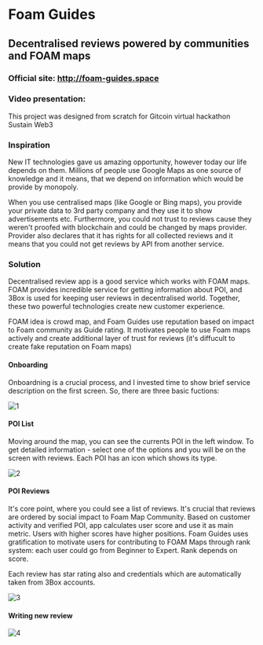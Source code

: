 # Foam Guides
## Decentralised reviews powered by communities and FOAM maps 

### Official site: http://foam-guides.space

### Video presentation: 

This project was designed from scratch for Gitcoin virtual hackathon Sustain Web3 

### Inspiration
New IT technologies gave us amazing opportunity, however today our life depends on them. Millions of people use Google Maps as one source of knowledge and 
it means, that we depend on information which would be provide by monopoly. 

When you use centralised maps (like Google or Bing maps), you provide your private data to 3rd party company and they use it to show advertisements etc. Furthermore, you could not trust to reviews 
cause they weren't proofed with blockchain and could be changed by maps provider. Provider also declares that it has rights for all collected reviews and it means that you could not get reviews by API from another service.

### Solution

Decentralised review app is a good service which works with FOAM maps. FOAM provides incredible service for getting information about POI, and 3Box is used for keeping user reviews in decentralised world.
Together, these two powerful technologies create new customer experience.

FOAM idea is crowd map, and Foam Guides use reputation based on impact to Foam community as Guide rating. It motivates people to use Foam maps actively and create additional layer of trust for reviews (it's diffucult to create fake
reputation on Foam maps)

#### Onboarding

Onboardning is a crucial process, and I invested time to show brief service description on the first screen. So, there are three basic fuctions:
 
![1](https://user-images.githubusercontent.com/26343374/74374605-ce300f00-4def-11ea-94ad-fb2ca6643914.jpeg)

#### POI List 

Moving around the map, you can see the currents POI in the left window. To get detailed information - select one of the options and you will be on the screen with reviews. 
Each POI has an icon which shows its type.

![2](https://user-images.githubusercontent.com/26343374/74374613-d1c39600-4def-11ea-8864-27473eb7aa82.jpeg)

#### POI Reviews

It's core point, where you could see a list of reviews. It's crucial that reviews are ordered by social impact to Foam Map Community. Based on customer activity and verified POI, 
app calculates user score and use it as main metric. Users with higher scores have higher positions. Foam Guides uses gratification to motivate users for contributing to FOAM Maps through rank system: 
each user could go from Beginner to Expert. Rank depends on score.

Each review has star rating also and credentials which are automatically taken from 3Box accounts. 

![3](https://user-images.githubusercontent.com/26343374/74374619-d2f4c300-4def-11ea-96f8-d042db6ce0df.jpeg)

#### Writing new review



![4](https://user-images.githubusercontent.com/26343374/74374621-d38d5980-4def-11ea-9b35-3298fc5d0a46.jpeg)
